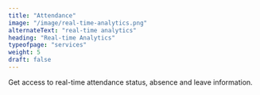 ```yaml
---
title: "Attendance"
image: "/image/real-time-analytics.png"
alternateText: "real-time analytics"
heading: "Real-time Analytics"
typeofpage: "services"
weight: 5
draft: false
---
```


Get access to real-time attendance status, absence and leave information.

